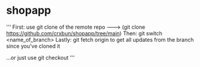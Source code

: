 # shopapp

'''
First:    use git clone <url> of the remote repo ---> (git clone https://github.com/crxbun/shopapp/tree/main)
Then:     git switch <name_of_branch>
Lastly:   git fetch origin to get all updates from the branch since you've cloned it

...or just use git checkout
'''